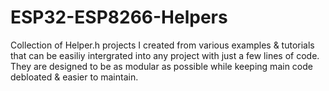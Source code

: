 # ESP32-ESP8266-Helpers
Collection of Helper.h projects I created from various examples &amp; tutorials that can be easiliy intergrated into any project with just a few lines of code. They are designed to be as modular as possible while keeping main code debloated &amp; easier to maintain.
